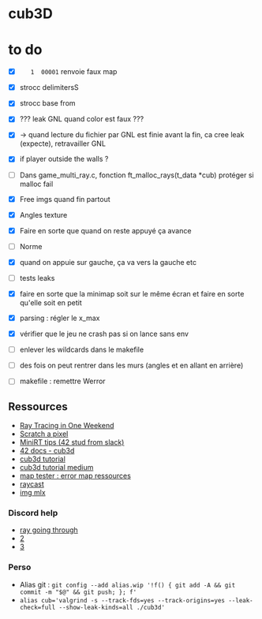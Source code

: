 # cub3D

# to do
- [x] `   1  00001` renvoie faux map
- [x] strocc delimitersS
- [x] strocc base from
- [x] ??? leak GNL quand color est faux ???
- [x] -> quand lecture du fichier par GNL est finie avant la fin, ca cree leak (expecte), retravailler GNL
- [x] if player outside the walls ?
- [ ] Dans game_multi_ray.c, fonction ft_malloc_rays(t_data *cub) protéger si malloc fail
- [x] Free imgs quand fin partout
- [x] Angles texture
- [x] Faire en sorte que quand on reste appuyé ça avance
- [ ] Norme
- [x] quand on appuie sur gauche, ça va vers la gauche etc
- [ ] tests leaks
- [x] faire en sorte que la minimap soit sur le même écran et faire en sorte qu'elle soit en petit
- [x] parsing : régler le x_max
- [x] vérifier que le jeu ne crash pas si on lance sans env
- [ ] enlever les wildcards dans le makefile
- [ ] des fois on peut rentrer dans les murs (angles et en allant en arrière)
- [ ] makefile : remettre Werror


## Ressources
* [Ray Tracing in One Weekend](https://raytracing.github.io/books/RayTracingInOneWeekend.html)
* [Scratch a pixel](https://www.scratchapixel.com/)
* [MiniRT tips (42 stud from slack)](https://github.com/RubenNijhuis/Mini-Ray-Tracer/blob/main/minirt_tips.md)
* [42 docs - cub3d](https://harm-smits.github.io/42docs/projects/cub3d)
* [cub3d tutorial](https://hackmd.io/@nszl/H1LXByIE2)
* [cub3d tutorial medium](https://medium.com/@afatir.ahmedfatir/cub3d-tutorial-af5dd31d2fcf)
* [map tester : error map ressources](https://github.com/DevJ2K/cub3d_map_tester.git)
* [raycast](https://www.permadi.com/tutorial/raycast/rayc7.html)
* [img mlx](https://github.com/keuhdall/images_example)

### Discord help
* [ray going through](https://discord.com/channels/774300457157918772/785407528971272203/810551909475680276)
* [2](https://discord.com/channels/774300457157918772/785407528971272203/810153344433520663)
* [3](https://discord.com/channels/774300457157918772/785407528971272203/892801483047858266)

### Perso
* Alias git : ```git config --add alias.wip '!f() { git add -A && git commit -m "$@" && git push; }; f'```
* ```alias cub='valgrind -s --track-fds=yes --track-origins=yes --leak-check=full --show-leak-kinds=all ./cub3d'```